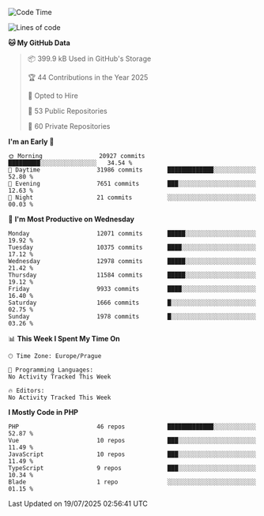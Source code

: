 <!--START_SECTION:waka-->
![Code Time](http://img.shields.io/badge/Code%20Time-1%2C584%20hrs%203%20mins-blue)

![Lines of code](https://img.shields.io/badge/From%20Hello%20World%20I%27ve%20Written-17.5%20million%20lines%20of%20code-blue)

**🐱 My GitHub Data** 

> 📦 399.9 kB Used in GitHub's Storage 
 > 
> 🏆 44 Contributions in the Year 2025
 > 
> 💼 Opted to Hire
 > 
> 📜 53 Public Repositories 
 > 
> 🔑 60 Private Repositories 
 > 
**I'm an Early 🐤** 

```text
🌞 Morning                20927 commits       █████████░░░░░░░░░░░░░░░░   34.54 % 
🌆 Daytime                31986 commits       █████████████░░░░░░░░░░░░   52.80 % 
🌃 Evening                7651 commits        ███░░░░░░░░░░░░░░░░░░░░░░   12.63 % 
🌙 Night                  21 commits          ░░░░░░░░░░░░░░░░░░░░░░░░░   00.03 % 
```
📅 **I'm Most Productive on Wednesday** 

```text
Monday                   12071 commits       █████░░░░░░░░░░░░░░░░░░░░   19.92 % 
Tuesday                  10375 commits       ████░░░░░░░░░░░░░░░░░░░░░   17.12 % 
Wednesday                12978 commits       █████░░░░░░░░░░░░░░░░░░░░   21.42 % 
Thursday                 11584 commits       █████░░░░░░░░░░░░░░░░░░░░   19.12 % 
Friday                   9933 commits        ████░░░░░░░░░░░░░░░░░░░░░   16.40 % 
Saturday                 1666 commits        █░░░░░░░░░░░░░░░░░░░░░░░░   02.75 % 
Sunday                   1978 commits        █░░░░░░░░░░░░░░░░░░░░░░░░   03.26 % 
```


📊 **This Week I Spent My Time On** 

```text
🕑︎ Time Zone: Europe/Prague

💬 Programming Languages: 
No Activity Tracked This Week

🔥 Editors: 
No Activity Tracked This Week
```

**I Mostly Code in PHP** 

```text
PHP                      46 repos            █████████████░░░░░░░░░░░░   52.87 % 
Vue                      10 repos            ███░░░░░░░░░░░░░░░░░░░░░░   11.49 % 
JavaScript               10 repos            ███░░░░░░░░░░░░░░░░░░░░░░   11.49 % 
TypeScript               9 repos             ███░░░░░░░░░░░░░░░░░░░░░░   10.34 % 
Blade                    1 repo              ░░░░░░░░░░░░░░░░░░░░░░░░░   01.15 % 
```




 Last Updated on 19/07/2025 02:56:41 UTC
<!--END_SECTION:waka-->
<!--
**AlexKratky/AlexKratky** is a ✨ _special_ ✨ repository because its `README.md` (this file) appears on your GitHub profile.

Here are some ideas to get you started:

- 🔭 I’m currently working on ...
- 🌱 I’m currently learning ...
- 👯 I’m looking to collaborate on ...
- 🤔 I’m looking for help with ...
- 💬 Ask me about ...
- 📫 How to reach me: ...
- 😄 Pronouns: ...
- ⚡ Fun fact: ...
-->
